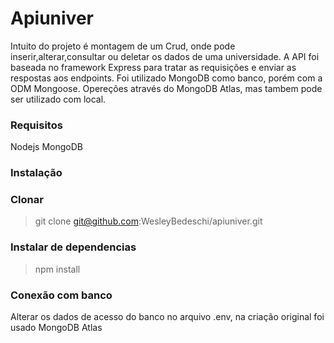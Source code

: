 # Apiuniver

Intuito do projeto é montagem de um Crud, onde pode inserir,alterar,consultar ou deletar os dados de uma universidade. A API foi baseada no framework Express para tratar as requisições e enviar as respostas aos endpoints.
Foi utilizado MongoDB como banco, porém com a ODM Mongoose.
Opereções através do MongoDB Atlas, mas tambem pode ser utilizado com local.

### Requisitos

Nodejs
MongoDB

### Instalação

### Clonar

> git clone git@github.com:WesleyBedeschi/apiuniver.git

### Instalar de dependencias

> npm install

### Conexão com banco

Alterar os dados de acesso do banco no arquivo .env, na criação original foi usado MongoDB Atlas
